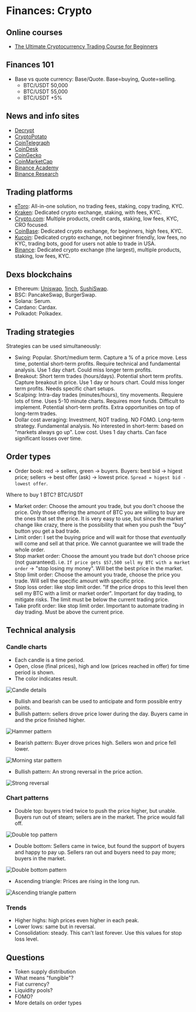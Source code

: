 # Finances: Crypto

## Online courses

* [The Ultimate Cryptocurrency Trading Course for Beginners](https://www.youtube.com/watch?v=mQvw5JXXnrQ)

## Finances 101

* Base vs quote currency: Base/Quote. Base=buying, Quote=selling.
  * BTC/USDT 50,000
  * BTC/USDT 55,000
  * BTC/USDT +5%

## News and info sites

* [Decrypt](https://decrypt.co)
* [CryptoPotato](https://cryptopotato.com/)
* [CoinTelegraph](https://cointelegraph.com/)
* [CoinDesk](https://coindesk.com)
* [CoinGecko](https://coingecko.com)
* [CoinMarketCap](https://coinmarketcap.com)
* [Binance Academy](https://academy.binance.com)
* [Binance Research](https://research.binance.com)

## Trading platforms

* [eToro](https://etoro.com): All-in-one solution, no trading fees, staking,
  copy trading, KYC.
* [Kraken](https://kraken.com): Dedicated crypto exchange, staking, with fees,
  KYC.
* [Crypto.com](https://crypto.com): Multiple products, credit cards, staking,
  low fees, KYC, CRO focused.
* [CoinBase](https://coinbase.com): Dedicated crypto exchange, for beginners,
  high fees, KYC.
* [Kucoin](https://kucoin.com): Dedicated crypto exchange, not beginner
  friendly, low fees, no KYC, trading bots, good for users not able to trade in
  USA.
* [Binance](https://binance.com): Dedicated crypto exchange (the largest),
  multiple products, staking, low fees, KYC.

## Dexs blockchains

* Ethereum: [Uniswap](https://uniswap.org/), [1inch](https://1inch.io/),
  [SushiSwap](https://www.sushi.com/swap).
* BSC: PancakeSwap, BurgerSwap.
* Solana: Serum.
* Cardano: Cardax.
* Polkadot: Polkadex.

## Trading strategies

Strategies can be used simultaneously:

* Swing: Popular. Short/medium term. Capture a % of a price move. Less time,
  potential short-term profits. Require technical and fundamental analysis. Use
  1 day chart. Could miss longer term profits.
* Breakout: Short term trades (hours/days). Potential short term profits.
  Capture breakout in price. Use 1 day or hours chart. Could miss longer term
  profits. Needs specific chart setups.
* Scalping: Intra-day trades (minutes/hours), tiny movements. Requiere lots of
  time. Uses 5-10 minute charts. Requires more funds. Difficult to implement.
  Potential short-term profits. Extra opportunities on top of long-term trades.
* Dollar cost averaging: Investment, NOT trading. NO FOMO. Long-term strategy.
  Fundamental analysis. No interested in short-term: based on "markets always go
  up". Low cost. Uses 1 day charts. Can face significant losses over time.

## Order types

* Order book: red -> sellers, green -> buyers. Buyers: best bid -> higest price;
  sellers -> best offer (ask) -> lowest price. `Spread = higest bid - lowest
  offer`.

Where to buy 1 BTC? BTC/USDT

* Market order: Choose the amount you trade, but you don't choose the price.
  Only those offering the amount of BTC you are willing to buy are the ones
  that set the price. It is very easy to use, but since the market change like
  crazy, there is the possibility that when you push the "buy" button you get a
  bad trade.
* Limit order: I set the buying price and will wait for those that _eventually_
  will come and sell at that price. We cannot guarantee we will trade the whole
  order.
* Stop market order: Choose the amount you trade but don't choose price (not
  guaranteed). i.e. `If price gets $57,500 sell my BTC with a market order` ->
  "stop losing my money". Will bet the best price in the market.
* Stop limit order: Choose the amount you trade, choose the price you trade.
  Will sell the specific amount with specific price.
* Stop loss order: like stop limit order. "If the price drops to this level
  then sell my BTC with a limit or market order". Important for day trading, to
  mitigate risks. The limit must be below the current trading price.
* Take profit order: like stop limit order. Important to automate trading in
  day trading. Must be above the current price. 

## Technical analysis

### Candle charts

* Each candle is a time period.
* Open, close (final prices), high and low (prices reached in offer) for time
  period is shown.
* The color indicates result.

![Candle details](https://upload.wikimedia.org/wikipedia/commons/e/ea/Candlestick_chart_scheme_03-en.svg)

* Bullish and bearish can be used to anticipate and form possible entry points.
* Bullish pattern: sellers drove price lower during the day. Buyers came in and
  the price finished higher.

![Hammer pattern](https://a.c-dn.net/c/content/dam/publicsites/igcom/uk/images/ContentImage/hammer.png/jcr:content/renditions/original-size.webp)

* Bearish pattern: Buyer drove prices high. Sellers won and price fell lower.

![Morning star pattern](https://a.c-dn.net/c/content/dam/publicsites/igcom/uk/images/ContentImage/hanging-man.png/jcr:content/renditions/original-size.webp)

* Bullish pattern: An strong reversal in the price action.

![Strong reversal](https://centerpointsecurities.com/wp-content/uploads/2022/08/Bullish-Engulfing-Pattern.png)

### Chart patterns

* Double top: buyers tried twice to push the price higher, but unable. Buyers
  run out of steam; sellers are in the market. The price would fall off.

![Double top pattern](https://www.investopower.com/wp-content/uploads/2022/01/Double-top_investopower.png)

* Double bottom: Sellers came in twice, but found the support of buyers and
  happy to pay up. Sellers ran out and buyers need to pay more; buyers in the
  market.

![Double bottom pattern](https://www.investopower.com/wp-content/uploads/2022/01/Double-Bottom_investopower.png)

* Ascending triangle: Prices are rising in the long run.

![Ascending triangle pattern](https://centerpointsecurities.com/wp-content/uploads/2022/12/Ascending-Triangle-Chart-Pattern-1024x735.png)

### Trends

* Higher highs: high prices even higher in each peak.
* Lower lows: same but in reversal.
* Consolidation: steady. This can't last forever. Use this values for stop loss
  level.


## Questions

* Token supply distribution
* What means "fungible"?
* Fiat currency?
* Liquidity pools?
* FOMO?
* More details on order types
